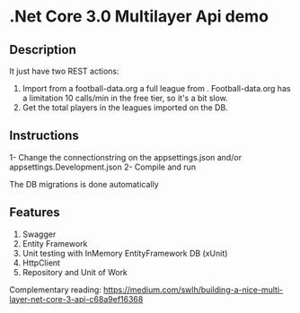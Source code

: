 # .Net Core 3.0 Multilayer Api demo

## Description

It just have two REST actions:

1. Import from a football-data.org a full league from . Football-data.org has a limitation 10 calls/min in the free tier, so it's a bit slow.
2. Get the total players in the leagues imported on the DB.

## Instructions

1- Change the connectionstring on the appsettings.json and/or appsettings.Development.json
2- Compile and run

The DB migrations is done automatically

## Features

1. Swagger
2. Entity Framework
3. Unit testing with InMemory EntityFramework DB (xUnit)
4. HttpClient
5. Repository and Unit of Work

Complementary reading: https://medium.com/swlh/building-a-nice-multi-layer-net-core-3-api-c68a9ef16368